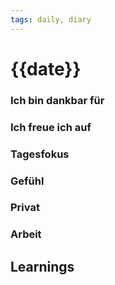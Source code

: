 ```yaml
---
tags: daily, diary
---
```

# {{date}}

### Ich bin dankbar für

### Ich freue ich auf

### Tagesfokus

### Gefühl

### Privat

### Arbeit

## Learnings

